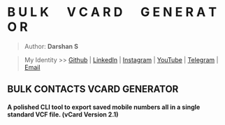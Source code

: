 # **B U L K &emsp; V C A R D &emsp; G E N E R A T O R**

> Author: **Darshan S**

> My Identity >>  [Github](https://github.com/azuregray/) | [LinkedIn](https://linkedin.com/in/arcticblue/) | [Instagram](https://instagram.com/thedarshgowda/) | [YouTube](https://www.youtube.com/@pantoneblue/) | [Telegram](https://t.me/adobegreen/) | [Email](mailto:d7gowda@gmail.com)

## BULK CONTACTS VCARD GENERATOR
#### A polished CLI tool to export saved mobile numbers all in a single standard VCF file. (vCard Version 2.1)
